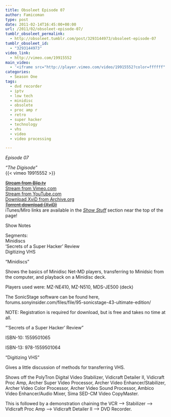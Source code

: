 ```yaml
---
title: Obsoleet Episode 07
author: Famicoman
type: post
date: 2011-02-14T16:45:00+00:00
url: /2011/02/obsoleet-episode-07/
tumblr_obsoleet_permalink:
  - http://obsoleet.tumblr.com/post/3293144973/obsoleet-episode-07
tumblr_obsoleet_id:
  - "3293144973"
video_link:
  - http://vimeo.com/19915552
main_video:
  - '<iframe src="http://player.vimeo.com/video/19915552?color=ffffff" width="500" height="331" frameborder="0" webkitAllowFullScreen mozallowfullscreen allowFullScreen></iframe>'
categories:
  - Season One
tags:
  - dvd recorder
  - iptv
  - low tech
  - minidisc
  - obsolete
  - proc amp r
  - retro
  - super hacker
  - technology
  - vhs
  - video
  - video processing

---
```

_Episode 07_

_“The Digisode”_  
{{< vimeo 19915552 >}}  

[~~Stream from Blip.tv~~][1]  
[Stream from Vimeo.com][2]  
[Stream from YouTube.com][3]  
[Download XviD from Archive.org][4]  
[~~Torrent download (XviD)~~][5]  
iTunes/Miro links are available in the [_Show Stuff_][6] section near the top of the page!

Show Notes

Segments:  
Minidiscs  
‘Secrets of a Super Hacker’ Review  
Digitizing VHS

“Minidiscs”

Shows the basics of Minidisc Net-MD players, transferring to Minidsic from the computer, and playback on a Minidisc deck.

Players used were: MZ-NE410, MZ-N510, MDS-JE500 (deck)

The SonicStage software can be found here, forums.sonyinsider.com/files/file/95-sonicstage-43-ultimate-edition/

NOTE: Registration is required for download, but is free and takes no time at all.

“’Secrets of a Super Hacker’ Review”

ISBN-10: 1559501065

ISBN-13: 978-1559501064

“Digitizing VHS”

Gives a little discussion of methods for transferring VHS.

Shows off the PolyTron Digital Video Stabilizer, Vidicraft Detailer II, Vidicraft Proc Amp, Archer Super Video Processor, Archer Video Enhancer/Stabilizer, Archer Video Color Processor, Archer Video Sound Processor, Ambico Video Enhancer/Audio Mixer, Sima SED-CM Video CopyMaster.

This is followed by a demonstration chaining the VCR —> Stabilizer —> Vidicraft Proc Amp —> Vidicraft Detailer II —> DVD Recorder.

 [1]: http://blip.tv/file/4762330/ "http://blip.tv/file/4762330/"
 [2]: http://vimeo.com/19915552 "http://vimeo.com/19915552"
 [3]: http://www.youtube.com/watch?v=cpQx4XgBdGQ "http://www.youtube.com/watch?v=cpQx4XgBdGQ"
 [4]: http://www.archive.org/details/ObsoleetS01e07 "http://www.archive.org/details/ObsoleetS01e07"
 [5]: http://torrage.com/torrent/35FCCCE3AB48DC0470805017407DB302F1F2FD80.torrent "http://torrage.com/torrent/35FCCCE3AB48DC0470805017407DB302F1F2FD80.torrent"
 [6]: http://obsoleet.noobelodeon.org/showstuff "http://obsoleet.noobelodeon.org/showstuff"
